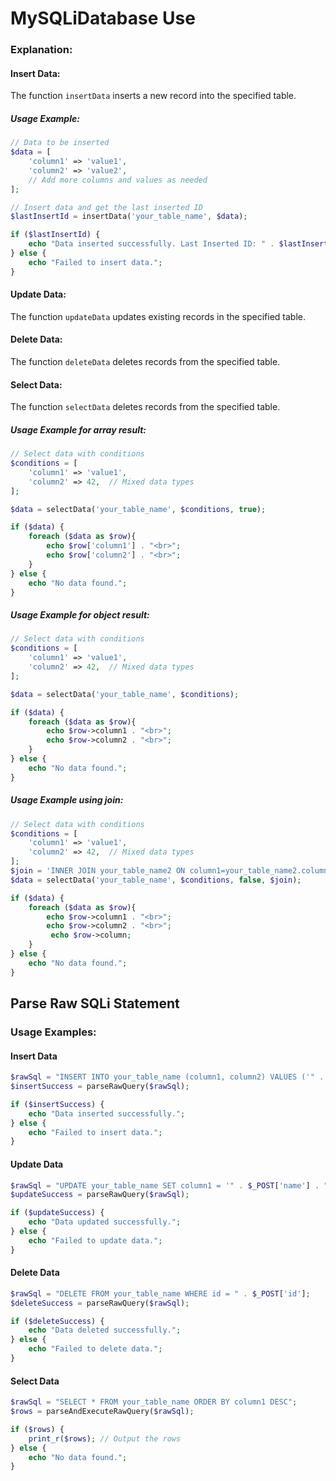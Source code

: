 # MySQLiDatabase Use

### Explanation:

#### Insert Data:
The function ```insertData``` inserts a new record into the specified table.
##### Usage Example:
```php
// Data to be inserted
$data = [
    'column1' => 'value1',
    'column2' => 'value2',
    // Add more columns and values as needed
];

// Insert data and get the last inserted ID
$lastInsertId = insertData('your_table_name', $data);

if ($lastInsertId) {
    echo "Data inserted successfully. Last Inserted ID: " . $lastInsertId;
} else {
    echo "Failed to insert data.";
}
```


#### Update Data:
The function ```updateData``` updates existing records in the specified table.
        
#### Delete Data:
The function ```deleteData``` deletes records from the specified table.

#### Select Data:
The function ```selectData``` deletes records from the specified table.
##### Usage Example for array result:
```php
// Select data with conditions
$conditions = [
    'column1' => 'value1',
    'column2' => 42,  // Mixed data types
];

$data = selectData('your_table_name', $conditions, true);

if ($data) {
    foreach ($data as $row){
        echo $row['column1'] . "<br>";
        echo $row['column2'] . "<br>";
    }
} else {
    echo "No data found.";
}
```

##### Usage Example for object result:
```php
// Select data with conditions
$conditions = [
    'column1' => 'value1',
    'column2' => 42,  // Mixed data types
];

$data = selectData('your_table_name', $conditions);

if ($data) {
    foreach ($data as $row){
        echo $row->column1 . "<br>";
        echo $row->column2 . "<br>";
    }
} else {
    echo "No data found.";
}
```

##### Usage Example using join:
```php
// Select data with conditions
$conditions = [
    'column1' => 'value1',
    'column2' => 42,  // Mixed data types
];
$join = 'INNER JOIN your_table_name2 ON column1=your_table_name2.column';
$data = selectData('your_table_name', $conditions, false, $join);

if ($data) {
    foreach ($data as $row){
        echo $row->column1 . "<br>";
        echo $row->column2 . "<br>";
         echo $row->column;
    }
} else {
    echo "No data found.";
}
```

## Parse Raw SQLi Statement 

### Usage Examples:

#### Insert Data

```php
$rawSql = "INSERT INTO your_table_name (column1, column2) VALUES ('" . $_POST['name'] . "', '" . $_POST['email'] . "')";
$insertSuccess = parseRawQuery($rawSql);

if ($insertSuccess) {
    echo "Data inserted successfully.";
} else {
    echo "Failed to insert data.";
}
```

#### Update Data

```php
$rawSql = "UPDATE your_table_name SET column1 = '" . $_POST['name'] . "', column2 = '" . $_POST['email'] . "' WHERE id = " . $_POST['id'];
$updateSuccess = parseRawQuery($rawSql);

if ($updateSuccess) {
    echo "Data updated successfully.";
} else {
    echo "Failed to update data.";
}
```

#### Delete Data

```php
$rawSql = "DELETE FROM your_table_name WHERE id = " . $_POST['id'];
$deleteSuccess = parseRawQuery($rawSql);

if ($deleteSuccess) {
    echo "Data deleted successfully.";
} else {
    echo "Failed to delete data.";
}
```

#### Select Data

```php
$rawSql = "SELECT * FROM your_table_name ORDER BY column1 DESC";
$rows = parseAndExecuteRawQuery($rawSql);

if ($rows) {
    print_r($rows); // Output the rows
} else {
    echo "No data found.";
}
```



